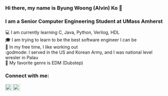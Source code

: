 ### Hi there, my name is Byung Woong (Alvin) Ko 👋

### I am a Senior Computer Engineering Student at UMass Amherst

:computer: I am currently learning C, Java, Python, Verilog, HDL
<br />
:mortar_board: I am trying to learn to be the best software engineer I can be
<br />
:muscle: In my free time, I like working out 
<br />
:godmode: I served in the US and Korean Army, and I was national level wresler in Palau
<br />
:musical_note: My favorite genre is EDM (Dubstep)

### Connect with me:
[<img align="left" alt="Alvin | LinkedIn" width="22px" src="https://cdn.jsdelivr.net/npm/simple-icons@v3/icons/linkedin.svg" />][linkedin]
[<img align="left" alt="byungwoongko | Gmail" width="22px" src="https://cdn.jsdelivr.net/npm/simple-icons@3.13.0/icons/gmail.svg" />][gmail]

<br />
<br />

[linkedin]: https://www.linkedin.com/in/byung-woong-ko-2aa877153/
[gmail]: byungwoongko@gmail.com




<!--
**alvinandtonic/alvinandtonic** is a ✨ _special_ ✨ repository because its `README.md` (this file) appears on your GitHub profile.

Here are some ideas to get you started:
- 🔭 I’m currently working on ...
- 🌱 I’m currently learning ...
- 👯 I’m looking to collaborate on ...
- 🤔 I’m looking for help with ...
- 💬 Ask me about ...
- 📫 How to reach me: ...
- 😄 Pronouns: ...
- ⚡ Fun fact: ...
-->
